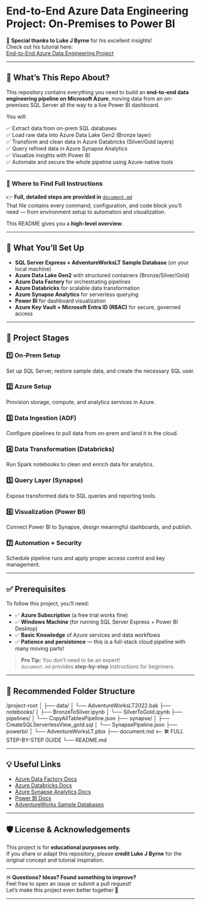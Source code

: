 # End-to-End Azure Data Engineering Project: On-Premises to Power BI

🎉 **Special thanks to Luke J Byrne** for his excellent insights!  
Check out his tutorial here:  
[End-to-End Azure Data Engineering Project](https://www.google.com/search?q=https://www.youtube.com/watch%3Fv%3D2e5XQ8K7G5A)

---

## 📖 What’s This Repo About?

This repository contains everything you need to build an **end-to-end data engineering pipeline on Microsoft Azure**, moving data from an on-premises SQL Server all the way to a live Power BI dashboard.

You will:

✅ Extract data from on-prem SQL databases  
✅ Load raw data into Azure Data Lake Gen2 (Bronze layer)  
✅ Transform and clean data in Azure Databricks (Silver/Gold layers)  
✅ Query refined data in Azure Synapse Analytics  
✅ Visualize insights with Power BI  
✅ Automate and secure the whole pipeline using Azure-native tools

---

### 📂 Where to Find Full Instructions

👉 **Full, detailed steps are provided in** [`document.md`](document.md)  
That file contains every command, configuration, and code block you’ll need — from environment setup to automation and visualization.

This README gives you a **high-level overview**.

---

## 🔧 What You’ll Set Up

- **SQL Server Express + AdventureWorksLT Sample Database** (on your local machine)  
- **Azure Data Lake Gen2** with structured containers (Bronze/Silver/Gold)  
- **Azure Data Factory** for orchestrating pipelines  
- **Azure Databricks** for scalable data transformation  
- **Azure Synapse Analytics** for serverless querying  
- **Power BI** for dashboard visualization  
- **Azure Key Vault + Microsoft Entra ID (RBAC)** for secure, governed access

---

## 🚀 Project Stages

### 1️⃣ On-Prem Setup  
Set up SQL Server, restore sample data, and create the necessary SQL user.

### 2️⃣ Azure Setup  
Provision storage, compute, and analytics services in Azure.

### 3️⃣ Data Ingestion (ADF)  
Configure pipelines to pull data from on-prem and land it in the cloud.

### 4️⃣ Data Transformation (Databricks)  
Run Spark notebooks to clean and enrich data for analytics.

### 5️⃣ Query Layer (Synapse)  
Expose transformed data to SQL queries and reporting tools.

### 6️⃣ Visualization (Power BI)  
Connect Power BI to Synapse, design meaningful dashboards, and publish.

### 7️⃣ Automation + Security  
Schedule pipeline runs and apply proper access control and key management.

---

## ✅ Prerequisites

To follow this project, you’ll need:

- ✅ **Azure Subscription** (a free trial works fine)  
- ✅ **Windows Machine** (for running SQL Server Express + Power BI Desktop)  
- ✅ **Basic Knowledge** of Azure services and data workflows  
- ✅ **Patience and persistence** — this is a full-stack cloud pipeline with many moving parts!

> **Pro Tip:** You don’t need to be an expert!  
> `document.md` provides **step-by-step** instructions for beginners.

---

## 📂 Recommended Folder Structure


/project-root
│
├── data/
│ └── AdventureWorksLT2022.bak
├── notebooks/
│ ├── BronzeToSilver.ipynb
│ └── SilverToGold.ipynb
├── pipelines/
│ └── CopyAllTablesPipeline.json
├── synapse/
│ ├── CreateSQLServerlessView_gold.sql
│ └── SynapsePipeline.json
├── powerbi/
│ └── AdventureWorksLT.pbix
├── document.md <-- 🛠 FULL STEP-BY-STEP GUIDE
└── README.md




---

## 💡 Useful Links

- [Azure Data Factory Docs](https://learn.microsoft.com/en-us/azure/data-factory/)  
- [Azure Databricks Docs](https://learn.microsoft.com/en-us/azure/databricks/)  
- [Azure Synapse Analytics Docs](https://learn.microsoft.com/en-us/azure/synapse-analytics/)  
- [Power BI Docs](https://learn.microsoft.com/en-us/power-bi/)  
- [AdventureWorks Sample Databases](https://learn.microsoft.com/en-us/sql/samples/adventureworks-install-configure)

---

## 🛡️ License & Acknowledgements

This project is for **educational purposes only**.  
If you share or adapt this repository, please **credit Luke J Byrne** for the original concept and tutorial inspiration.

---

✉ **Questions? Ideas? Found something to improve?**  
Feel free to open an issue or submit a pull request!  
Let’s make this project even better together 🚀

---

